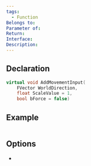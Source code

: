 ```yaml
---
tags:
  - Function
Belongs to: 
Parameter of: 
Return: 
Interface: 
Description:
---
```


## Declaration

```cpp
virtual void AddMovementInput(    
	FVector WorldDirection,
    float ScaleValue = 1,
    bool bForce = false)
```

## Example

```cpp
```

## Options
- 